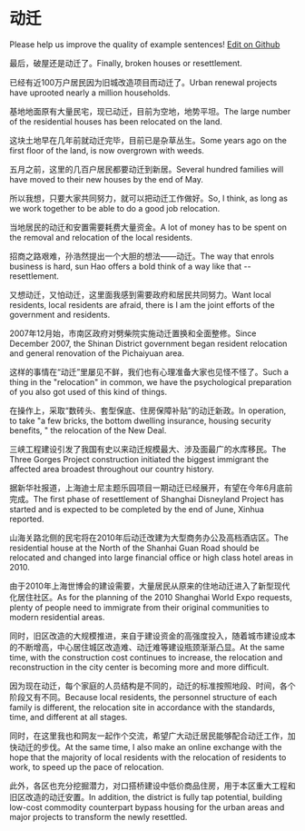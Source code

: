 # 动迁

Please help us improve the quality of example sentences! [Edit on Github](https://github.com/jiyushe/jiyu-example-sentence-source/blob/main/chinese/dongqian.md)

<p><span class="chinese">最后，破屋还是动迁了。</span><span class="english">Finally, broken houses or resettlement.</span></p>

<p><span class="chinese">已经有近100万户居民因为旧城改造项目而动迁了。</span><span class="english">Urban renewal projects have uprooted nearly a million households.</span></p>

<p><span class="chinese">基地地面原有大量民宅，现已动迁，目前为空地，地势平坦。</span><span class="english">The large number of the residential houses has been relocated on the land.</span></p>

<p><span class="chinese">这块土地早在几年前就动迁完毕，目前已是杂草丛生。</span><span class="english">Some years ago on the first floor of the land, is now overgrown with weeds.</span></p>

<p><span class="chinese">五月之前，这里的几百户居民都要动迁到新居。</span><span class="english">Several hundred families will have moved to their new houses by the end of May.</span></p>

<p><span class="chinese">所以我想，只要大家共同努力，就可以把动迁工作做好。</span><span class="english">So, I think, as long as we work together to be able to do a good job relocation.</span></p>

<p><span class="chinese">当地居民的动迁和安置需要耗费大量资金。</span><span class="english">A lot of money has to be spent on the removal and relocation of the local residents.</span></p>

<p><span class="chinese">招商之路艰难，孙浩然提出一个大胆的想法——动迁。</span><span class="english">The way that enrols business is hard, sun Hao offers a bold think of a way like that -- resettlement.</span></p>

<p><span class="chinese">又想动迁，又怕动迁，这里面我感到需要政府和居民共同努力。</span><span class="english">Want local residents, local residents are afraid, there is I am the joint efforts of the government and residents.</span></p>

<p><span class="chinese">2007年12月始，市南区政府对劈柴院实施动迁置换和全面整修。</span><span class="english">Since December 2007, the Shinan District government began resident relocation and general renovation of the Pichaiyuan area.</span></p>

<p><span class="chinese">这样的事情在“动迁”里屡见不鲜，我们也有心理准备大家也见怪不怪了。</span><span class="english">Such a thing in the "relocation" in common, we have the psychological preparation of you also got used of this kind of things.</span></p>

<p><span class="chinese">在操作上，采取“数砖头、套型保底、住房保障补贴”的动迁新政。</span><span class="english">In operation, to take "a few bricks, the bottom dwelling insurance, housing security benefits, " the relocation of the New Deal.</span></p>

<p><span class="chinese">三峡工程建设引发了我国有史以来动迁规模最大、涉及面最广的水库移民。</span><span class="english">The Three Gorges Project construction initiated the biggest immigrant the affected area broadest throughout our country history.</span></p>

<p><span class="chinese">据新华社报道，上海迪士尼主题乐园项目一期动迁已经展开，有望在今年6月底前完成。</span><span class="english">The first phase of resettlement of Shanghai Disneyland Project has started and is expected to be completed by the end of June, Xinhua reported.</span></p>

<p><span class="chinese">山海关路北侧的民宅将在2010年后动迁改建为大型商务办公及高档酒店区。</span><span class="english">The residential house at the North of the Shanhai Guan Road should be relocated and changed into large financial office or high class hotel areas in 2010.</span></p>

<p><span class="chinese">由于2010年上海世博会的建设需要，大量居民从原来的住地动迁进入了新型现代化居住社区。</span><span class="english">As for the planning of the 2010 Shanghai World Expo requests, plenty of people need to immigrate from their original communities to modern residential areas.</span></p>

<p><span class="chinese">同时，旧区改造的大规模推进，来自于建设资金的高强度投入，随着城市建设成本的不断增高，中心居住城区改造难、动迁难等建设瓶颈渐渐凸显。</span><span class="english">At the same time, with the construction cost continues to increase, the relocation and reconstruction in the city center is becoming more and more difficult.</span></p>

<p><span class="chinese">因为现在动迁，每个家庭的人员结构是不同的，动迁的标准按照地段、时间，各个阶段又有不同。</span><span class="english">Because local residents, the personnel structure of each family is different, the relocation site in accordance with the standards, time, and different at all stages.</span></p>

<p><span class="chinese">同时，在这里我也和网友一起作个交流，希望广大动迁居民能够配合动迁工作，加快动迁的步伐。</span><span class="english">At the same time, I also make an online exchange with the hope that the majority of local residents with the relocation of residents to work, to speed up the pace of relocation.</span></p>

<p><span class="chinese">此外，各区也充分挖掘潜力，对口搭桥建设中低价商品住房，用于本区重大工程和旧区改造的动迁安置。</span><span class="english">In addition, the district is fully tap potential, building low-cost commodity counterpart bypass housing for the urban areas and major projects to transform the newly resettled.</span></p>

